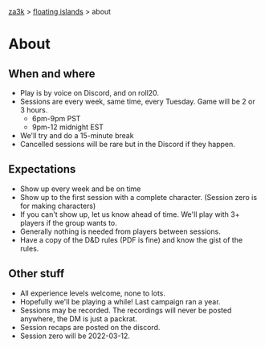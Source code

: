 [za3k](/) > [floating islands](/floating_islands/) > about

# About
## When and where
- Play is by voice on Discord, and on roll20. 
- Sessions are every week, same time, every Tuesday. Game will be 2 or 3 hours.
    - 6pm-9pm PST
    - 9pm-12 midnight EST
- We'll try and do a 15-minute break
- Cancelled sessions will be rare but in the Discord if they happen.

## Expectations
- Show up every week and be on time
- Show up to the first session with a complete character. (Session zero is for making characters)
- If you can't show up, let us know ahead of time. We'll play with 3+ players if the group wants to.
- Generally nothing is needed from players between sessions.
- Have a copy of the D&D rules (PDF is fine) and know the gist of the rules.

## Other stuff
- All experience levels welcome, none to lots.
- Hopefully we'll be playing a while! Last campaign ran a year.
- Sessions may be recorded. The recordings will never be posted anywhere, the DM is just a packrat.
- Session recaps are posted on the discord.
- Session zero will be 2022-03-12.
